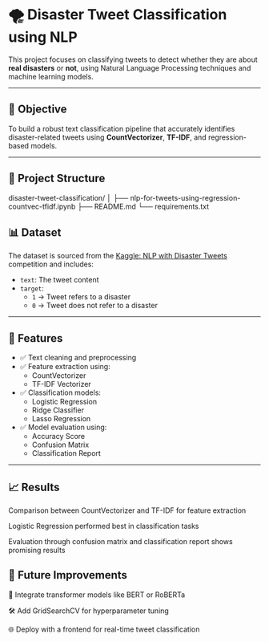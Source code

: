 # 🌪️ **Disaster Tweet Classification using NLP**

This project focuses on classifying tweets to detect whether they are about **real disasters** or **not**, using Natural Language Processing techniques and machine learning models.

---

## 🧠 **Objective**

To build a robust text classification pipeline that accurately identifies disaster-related tweets using **CountVectorizer**, **TF-IDF**, and regression-based models.

---

## 📂 **Project Structure**

disaster-tweet-classification/ │ ├── nlp-for-tweets-using-regression-countvec-tfidf.ipynb ├── README.md └── requirements.txt

## 📊 **Dataset**

The dataset is sourced from the [Kaggle: NLP with Disaster Tweets](https://www.kaggle.com/competitions/nlp-getting-started/data) competition and includes:

- `text`: The tweet content  
- `target`:  
  - `1` → Tweet refers to a disaster  
  - `0` → Tweet does not refer to a disaster

---

## 🚀 **Features**

- ✅ Text cleaning and preprocessing  
- ✅ Feature extraction using:
  - CountVectorizer  
  - TF-IDF Vectorizer  
- ✅ Classification models:
  - Logistic Regression  
  - Ridge Classifier  
  - Lasso Regression  
- ✅ Model evaluation using:
  - Accuracy Score  
  - Confusion Matrix  
  - Classification Report

---

## 📈 **Results**
Comparison between CountVectorizer and TF-IDF for feature extraction

Logistic Regression performed best in classification tasks

Evaluation through confusion matrix and classification report shows promising results

## 🔮 **Future Improvements**
🤖 Integrate transformer models like BERT or RoBERTa

🛠️ Add GridSearchCV for hyperparameter tuning

🌐 Deploy with a frontend for real-time tweet classification




